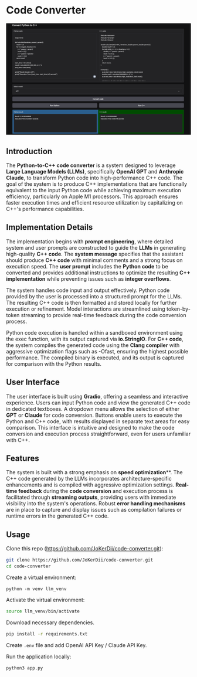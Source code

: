 # Code Converter

![code-converter](./demo.png)

## Introduction

The **Python-to-C++ code converter** is a system designed to leverage **Large Language Models (LLMs)**, specifically **OpenAI GPT** and **Anthropic Claude**, to transform Python code into high-performance C++ code. The goal of the system is to produce C++ implementations that are functionally equivalent to the input Python code while achieving maximum execution efficiency, particularly on Apple M1 processors. This approach ensures faster execution times and efficient resource utilization by capitalizing on C++'s performance capabilities.

## Implementation Details

The implementation begins with **prompt engineering**, where detailed system and user prompts are constructed to guide the **LLMs** in generating high-quality **C++ code**. The **system message** specifies that the assistant should produce **C++ code** with minimal comments and a strong focus on execution speed. The **user prompt** includes the **Python code** to be converted and provides additional instructions to optimize the resulting **C++ implementation** while preventing issues such as **integer overflows**.

The system handles code input and output effectively. Python code provided by the user is processed into a structured prompt for the LLMs. The resulting C++ code is then formatted and stored locally for further execution or refinement. Model interactions are streamlined using token-by-token streaming to provide real-time feedback during the code conversion process.

Python code execution is handled within a sandboxed environment using the exec function, with its output captured via **io.StringIO**. For **C++ code**, the system compiles the generated code using the **Clang compiler** with aggressive optimization flags such as -Ofast, ensuring the highest possible performance. The compiled binary is executed, and its output is captured for comparison with the Python results.

## User Interface

The user interface is built using **Gradio**, offering a seamless and interactive experience. Users can input Python code and view the generated C++ code in dedicated textboxes. A dropdown menu allows the selection of either **GPT** or **Claude** for code conversion. Buttons enable users to execute the Python and C++ code, with results displayed in separate text areas for easy comparison. This interface is intuitive and designed to make the code conversion and execution process straightforward, even for users unfamiliar with C++.

## Features

The system is built with a strong emphasis on **speed optimization****. The C++ code generated by the LLMs incorporates architecture-specific enhancements and is compiled with aggressive optimization settings. **Real-time feedback** during the **code conversion** and execution process is facilitated through **streaming outputs**, providing users with immediate visibility into the system's operations. Robust **error handling mechanisms** are in place to capture and display issues such as compilation failures or runtime errors in the generated C++ code.

## Usage

Clone this repo (https://github.com/JoKerDii/code-converter.git):

```bash
git clone https://github.com/JoKerDii/code-converter.git
cd code-converter
```

Create a virtual environment:
```
python -m venv llm_venv
```

Activate the virtual environment:
```bash
source llm_venv/bin/activate
```

Download necessary dependencies.
```bash
pip install -r requirements.txt
```

Create `.env` file and add OpenAI API Key / Claude API Key.

Run the application locally:

```bash
python3 app.py
```